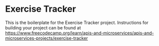 # Exercise Tracker

This is the boilerplate for the Exercise Tracker project. Instructions for building your project can be found at https://www.freecodecamp.org/learn/apis-and-microservices/apis-and-microservices-projects/exercise-tracker

<!--


1. You should provide your own project, not the example URL.
Passed:2. You can POST to /api/users with form data username to create a new user.
Passed:3. The returned response from POST /api/users with form data username will be an object with username and _id properties.
Passed:4. You can make a GET request to /api/users to get a list of all users.
Passed:5. The GET request to /api/users returns an array.
Passed:6. Each element in the array returned from GET /api/users is an object literal containing a user's username and _id.
Passed:7. You can POST to /api/users/:_id/exercises with form data description, duration, and optionally date. If no date is supplied, the current date will be used.
Passed:8. The response returned from POST /api/users/:_id/exercises will be the user object with the exercise fields added.
Passed:9. You can make a GET request to /api/users/:_id/logs to retrieve a full exercise log of any user.
Passed:10. A request to a user's log GET /api/users/:_id/logs returns a user object with a count property representing the number of exercises that belong to that user.
Passed:11. A GET request to /api/users/:_id/logs will return the user object with a log array of all the exercises added.
Passed:12. Each item in the log array that is returned from GET /api/users/:_id/logs is an object that should have a description, duration, and date properties.
Passed:13. The description property of any object in the log array that is returned from GET /api/users/:_id/logs should be a string.
Passed:14. The duration property of any object in the log array that is returned from GET /api/users/:_id/logs should be a number.
Passed:15. The date property of any object in the log array that is returned from GET /api/users/:_id/logs should be a string. Use the dateString format of the Date API.
Passed:16. You can add from, to and limit parameters to a GET /api/users/:_id/logs request to retrieve part of the log of any user. from and to are dates in yyyy-mm-dd format. limit is an integer of how many logs to send back.
-->
